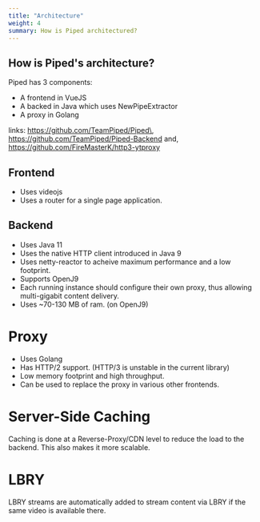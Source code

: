 ```yaml
---
title: "Architecture"
weight: 4
summary: How is Piped architectured?
---
```


## How is Piped's architecture?

Piped has 3 components:

-   A frontend in VueJS
-   A backed in Java which uses NewPipeExtractor
-   A proxy in Golang

links: https://github.com/TeamPiped/Piped\, https://github.com/TeamPiped/Piped-Backend and, https://github.com/FireMasterK/http3-ytproxy

## Frontend

-   Uses videojs
-   Uses a router for a single page application.

## Backend

-   Uses Java 11
-   Uses the native HTTP client introduced in Java 9
-   Uses netty-reactor to acheive maximum performance and a low footprint.
-   Supports OpenJ9
-   Each running instance should configure their own proxy, thus allowing multi-gigabit content delivery.
-   Uses ~70-130 MB of ram. (on OpenJ9)

# Proxy

-   Uses Golang
-   Has HTTP/2 support. (HTTP/3 is unstable in the current library)
-   Low memory footprint and high throughput.
-   Can be used to replace the proxy in various other frontends.

# Server-Side Caching

Caching is done at a Reverse-Proxy/CDN level to reduce the load to the backend. This also makes it more scalable.

# LBRY

LBRY streams are automatically added to stream content via LBRY if the same video is available there.
